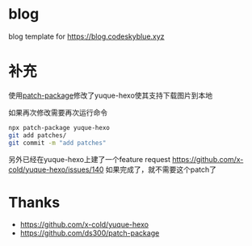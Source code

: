 # blog
blog template for <https://blog.codeskyblue.xyz>

# 补充
使用[patch-package](https://www.npmjs.com/package/patch-package)修改了yuque-hexo使其支持下载图片到本地

如果再次修改需要再次运行命令

```bash
npx patch-package yuque-hexo
git add patches/
git commit -m "add patches"
```

另外已经在yuque-hexo上建了一个feature request https://github.com/x-cold/yuque-hexo/issues/140
如果完成了，就不需要这个patch了

# Thanks
- https://github.com/x-cold/yuque-hexo
- https://github.com/ds300/patch-package
